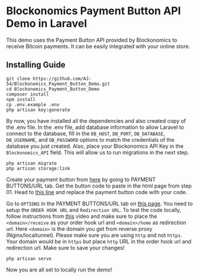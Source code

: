 # Blockonomics Payment Button API Demo in Laravel

This demo uses the Payment Button API provided by Blockonomics to receive Bitcoin payments. It can be easily integrated with your online store. 

## Installing Guide

```
git clone https://github.com/AJ-54/Blockonomics_Payment_Button_Demo.git
cd Blockonomics_Payment_Button_Demo
composer install
npm install
cp .env.example .env
php artisan key:generate
```

By now, you have installed all the dependencies and also created copy of the .env file. In the .env file, add database information to allow Laravel to connect to the database, fill in the `DB_HOST`, `DB_PORT`, `DB_DATABASE`, `DB_USERNAME`, and `DB_PASSWORD` options to match the credentials of the database you just created. Also, place your Blockonomics API Key in the `Blockonomics_API` field. This will allow us to run migrations in the next step.

```
php artisan migrate
php artisan storage:link
```

Create your payment button from [here](https://www.blockonomics.co/merchants#/page3) by going to PAYMENT BUTTONS/URL tab. Get the button code to paste in the html page from step 01. Head to [this line](https://github.com/AJ-54/Blockonomics_Payment_Button_Demo/blob/main/resources/views/home.blade.php#L44) and replace the payment button code with your code.

Go to `OPTIONS` in the PAYMENT BUTTONS/URL tab on [this page](https://www.blockonomics.co/merchants#/page3). You need to setup the `ORDER HOOK URL` and `Redirection URL`. To test the code locally, follow instructions from [this](https://www.youtube.com/watch?v=6Ydk32avIgo) video and make sure to place the `<domain>/receive` as your order hook url and `<domain>/home` as redirection url. Here `<domain>` is the domain you get from reverse proxy (Nginx/localtunnel). Please make sure you are using `http` and not `https`. Your domain would be in `https` but place `http` URL in the order hook url and redirection url. Make sure to save your changes!

```
php artisan serve
```

Now you are all set to locally run the demo!
